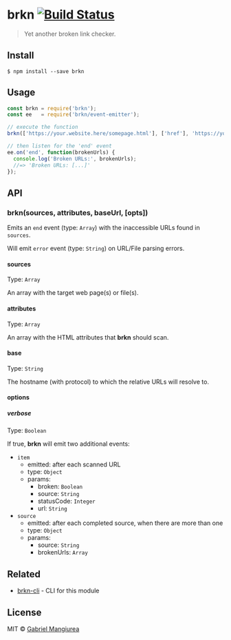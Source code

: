 # brkn [![Build Status](https://travis-ci.org/GabrielMangiurea/brkn.svg?branch=master)](https://travis-ci.org/GabrielMangiurea/brkn)

> Yet another broken link checker.


## Install

```
$ npm install --save brkn
```


## Usage

```javascript
const brkn = require('brkn');
const ee   = require('brkn/event-emitter');

// execute the function
brkn(['https://your.website.here/somepage.html'], ['href'], 'https://your.website.here', {verbose: false});

// then listen for the 'end' event
ee.on('end', function(brokenUrls) {
  console.log('Broken URLs:', brokenUrls);
  //=> 'Broken URLs: [...]'
});
```


## API

### brkn(sources, attributes, baseUrl, [opts])

Emits an `end` event (type: `Array`) with the inaccessible URLs found in `sources`.

Will emit `error` event (type: `String`) on URL/File parsing errors.

#### sources

Type: `Array`

An array with the target web page(s) or file(s).

#### attributes

Type: `Array`

An array with the HTML attributes that **brkn** should scan.

#### base

Type: `String`

The hostname (with protocol) to which the relative URLs will resolve to.

#### options

##### verbose

Type: `Boolean`

If true, **brkn** will emit two additional events:

- `item`
  - emitted: after each scanned URL
  - type: `Object`
  - params:
    - broken: `Boolean`
    - source: `String`
    - statusCode: `Integer`
    - url: `String`
- `source`
  - emitted: after each completed source, when there are more than one
  - type: `Object`
  - params:
    - source: `String`
    - brokenUrls: `Array`


## Related

- [brkn-cli](https://www.npmjs.com/package/brkn-cli) - CLI for this module


## License

MIT &copy; [Gabriel Mangiurea](https://gabrielmangiurea.github.io)
